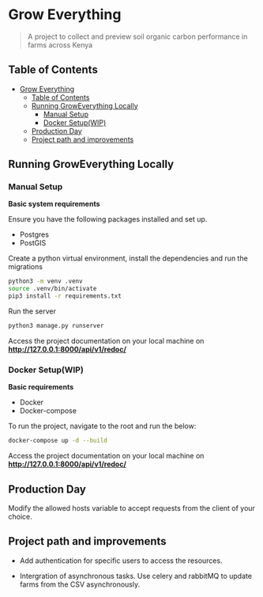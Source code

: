 # Grow Everything

> A project to collect and preview soil organic carbon performance in farms across Kenya 


## Table of Contents
- [Grow Everything](#grow-everything)
  - [Table of Contents](#table-of-contents)
  - [Running GrowEverything Locally](#running-groweverything-locally)
    - [Manual Setup](#manual-setup)
    - [Docker Setup(WIP)](#docker-setupwip)
  - [Production Day](#production-day)
  - [Project path and improvements](#project-path-and-improvements)


## Running GrowEverything Locally

### Manual Setup

**Basic system requirements**

Ensure you have the following packages installed and set up.

 - Postgres
 - PostGIS


Create a python virtual environment, install the dependencies and run the migrations
```bash
python3 -m venv .venv
source .venv/bin/activate
pip3 install -r requirements.txt
```

Run the server
```bash
python3 manage.py runserver
```

Access the project documentation on your local machine on **http://127.0.0.1:8000/api/v1/redoc/** 
### Docker Setup(WIP)
**Basic requirements**
  - Docker
  - Docker-compose

To run the project, navigate to the root and run the below:
```bash
docker-compose up -d --build
```
Access the project documentation on your local machine on **http://127.0.0.1:8000/api/v1/redoc/** 
## Production Day

Modify the allowed hosts variable to accept requests from the client of your choice.

## Project path and improvements
- Add authentication for specific users to access the resources.

- Intergration of asynchronous tasks. 
  Use celery and rabbitMQ to update farms from the CSV asynchronously.